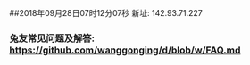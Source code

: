 ##2018年09月28日07时12分07秒 新址: 142.93.71.227
### 兔友常见问题及解答: https://github.com/wanggonging/d/blob/w/FAQ.md
